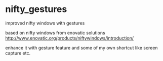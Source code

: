 # nifty_gestures
improved nifty windows with gestures

based on nifty windows from enovatic solutions
http://www.enovatic.org/products/niftywindows/introduction/

enhance it with gesture feature and some of my own shortcut like screen capture etc.
